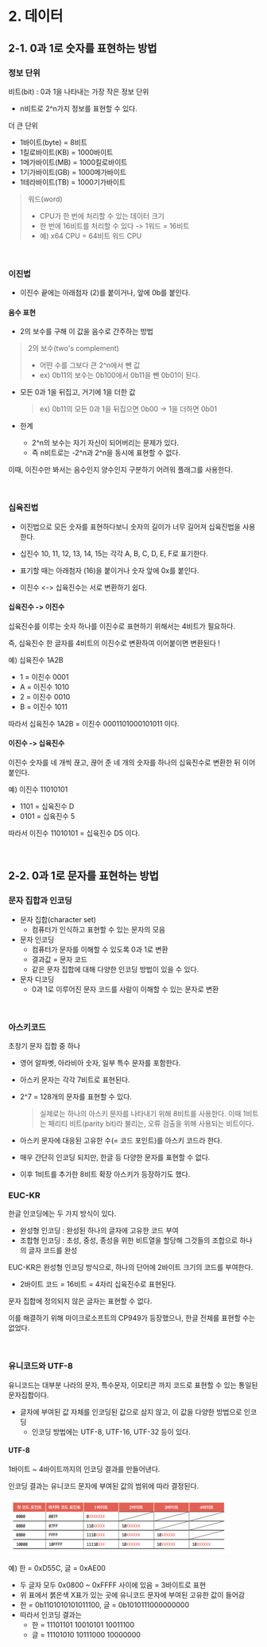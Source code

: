 # 2. 데이터

## 2-1. 0과 1로 숫자를 표현하는 방법

### 정보 단위

비트(bit) : 0과 1을 나타내는 가장 작은 정보 단위

- n비트로 2^n가지 정보를 표현할 수 있다.

더 큰 단위

- 1바이트(byte) = 8비트
- 1킬로바이트(KB) = 1000바이트
- 1메가바이트(MB) = 1000킬로바이트
- 1기가바이트(GB) = 1000메가바이트
- 1테라바이트(TB) = 1000기가바이트

> 워드(word)
>
> - CPU가 한 번에 처리할 수 있는 데이터 크기
> - 한 번에 16비트를 처리할 수 있다 -> 1워드 = 16비트
> - 예) x64 CPU = 64비트 워드 CPU

<br/>

### 이진법

- 이진수 끝에는 아래첨자 (2)를 붙이거나, 앞에 0b를 붙인다.

#### 음수 표현

- 2의 보수를 구해 이 값을 음수로 간주하는 방법

> 2의 보수(two's complement)
>
> - 어떤 수를 그보다 큰 2^n에서 뺀 값
> - ex) 0b11의 보수는 0b100에서 0b11을 뺀 0b01이 된다.

- 모든 0과 1을 뒤집고, 거기에 1을 더한 값

  > ex) 0b11의 모든 0과 1을 뒤집으면 0b00 -> 1을 더하면 0b01

- 한계
  - 2^n의 보수는 자기 자신이 되어버리는 문제가 있다.
  - 즉 n비트로는 -2^n과 2^n을 동시에 표현할 수 없다.

이때, 이진수만 봐서는 음수인지 양수인지 구분하기 어려워 플래그를 사용한다.

<br/>

### 십육진법

- 이진법으로 모든 숫자를 표현하다보니 숫자의 길이가 너무 길어져 십육진법을 사용한다.

- 십진수 10, 11, 12, 13, 14, 15는 각각 A, B, C, D, E, F로 표기한다.

- 표기할 때는 아래첨자 (16)을 붙이거나 숫자 앞에 0x를 붙인다.

- 이진수 <-> 십육진수는 서로 변환하기 쉽다.

#### 십육진수 -> 이진수

십육진수를 이루는 숫자 하나를 이진수로 표현하기 위해서는 4비트가 필요하다.

즉, 십육진수 한 글자를 4비트의 이진수로 변환하여 이어붙이면 변환된다 !

예) 십육진수 1A2B

- 1 = 이진수 0001
- A = 이진수 1010
- 2 = 이진수 0010
- B = 이진수 1011

따라서 십육진수 1A2B = 이진수 0001101000101011 이다.

#### 이진수 -> 십육진수

이진수 숫자를 네 개씩 끊고, 끊어 준 네 개의 숫자를 하나의 십육진수로 변환한 뒤 이어붙인다.

예) 이진수 11010101

- 1101 = 십육진수 D
- 0101 = 십육진수 5

따라서 이진수 11010101 = 십육진수 D5 이다.

<br/>

## 2-2. 0과 1로 문자를 표현하는 방법

### 문자 집합과 인코딩

- 문자 집합(character set)
  - 컴퓨터가 인식하고 표현할 수 있는 문자의 모음
- 문자 인코딩
  - 컴퓨터가 문자를 이해할 수 있도록 0과 1로 변환
  - 결과값 = 문자 코드
  - 같은 문자 집합에 대해 다양한 인코딩 방법이 있을 수 있다.
- 문자 디코딩
  - 0과 1로 이루어진 문자 코드를 사람이 이해할 수 있는 문자로 변환

<br/>

### 아스키코드

초창기 문자 집합 중 하나

- 영어 알파벳, 아라비아 숫자, 일부 특수 문자를 포함한다.
- 아스키 문자는 각각 7비트로 표현된다.
- 2^7 = 128개의 문자를 표현할 수 있다.
  > 실제로는 하나의 아스키 문자를 나타내기 위해 8비트를 사용한다. 이때 1비트는 패리티 비트(parity bit)라 불리는, 오류 검출을 위해 사용되는 비트이다.
- 아스키 문자에 대응된 고유한 수(= 코드 포인트)를 아스키 코드라 한다.

- 매우 간단히 인코딩 되지만, 한글 등 다양한 문자를 표현할 수 없다.
- 이후 1비트를 추가한 8비트 확장 아스키가 등장하기도 했다.

### EUC-KR

한글 인코딩에는 두 가지 방식이 있다.

- 완성형 인코딩 : 완성된 하나의 글자에 고유한 코드 부여
- 조합형 인코딩 : 초성, 중성, 종성을 위한 비트열을 할당해 그것들의 조합으로 하나의 글자 코드를 완성

EUC-KR은 완성형 인코딩 방식으로, 하나의 단어에 2바이트 크기의 코드를 부여한다.

- 2바이트 코드 = 16비트 = 4자리 십육진수로 표현된다.

문자 집합에 정의되지 않은 글자는 표현할 수 없다.

이를 해결하기 위해 마이크로소프트의 CP949가 등장했으나, 한글 전체를 표현할 수는 없었다.

<br/>

### 유니코드와 UTF-8

유니코드는 대부분 나라의 문자, 특수문자, 이모티콘 까지 코드로 표현할 수 있는 통일된 문자집합이다.

- 글자에 부여된 값 자체를 인코딩된 값으로 삼지 않고, 이 값을 다양한 방법으로 인코딩
  - 인코딩 방법에는 UTF-8, UTF-16, UTF-32 등이 있다.

#### UTF-8

1바이트 ~ 4바이트까지의 인코딩 결과를 만들어낸다.

인코딩 결과는 유니코드 문자에 부여된 값의 범위에 따라 결정된다.

<img src="../../images/os/os-1-2.PNG">

예) 한 = 0xD55C, 글 = 0xAE00

- 두 글자 모두 0x0800 ~ 0xFFFF 사이에 있음 = 3바이트로 표현
- 위 표에서 붉은색 X표가 있는 곳에 유니코드 문자에 부여된 고유한 값이 들어감
- 한 = 0b1101010101011100, 글 = 0b1010111000000000
- 따라서 인코딩 결과는
  - 한 = 11101101 10010101 10011100
  - 글 = 11101010 10111000 10000000
